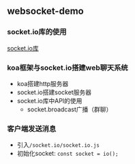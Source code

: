 ## websocket-demo

### socket.io库的使用

[socket.io库](https://www.npmjs.com/package/socket.io)

### koa框架与socket.io搭建web聊天系统

- koa搭建http服务器
- socket.io搭建socket服务器
- socket.io库中API的使用
  - socket.broadcast广播（群聊）

### 客户端发送消息
 - 引入`/socket.io/socket.io.js`
 - 初始化socket: `const socket = io();`